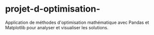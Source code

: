 # projet-d-optimisation-
Application de méthodes d'optimisation mathématique avec Pandas et Matplotlib pour analyser et visualiser les solutions.
